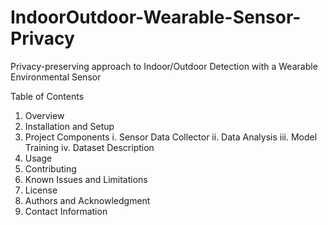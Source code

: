 # IndoorOutdoor-Wearable-Sensor-Privacy
Privacy-preserving approach to Indoor/Outdoor Detection with a Wearable Environmental Sensor

Table of Contents
1. Overview
2. Installation and Setup
3. Project Components
	i. Sensor Data Collector
	ii. Data Analysis
	iii. Model Training
	iv. Dataset Description
4. Usage
5. Contributing
6. Known Issues and Limitations
7. License
8. Authors and Acknowledgment
9. Contact Information
